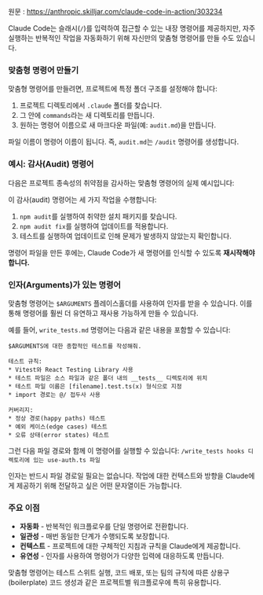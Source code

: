 원문 : https://anthropic.skilljar.com/claude-code-in-action/303234

Claude Code는 슬래시(`/`)를 입력하여 접근할 수 있는 내장 명령어를 제공하지만, 자주 실행하는 반복적인 작업을 자동화하기 위해 자신만의 맞춤형 명령어를 만들 수도 있습니다.

### 맞춤형 명령어 만들기

맞춤형 명령어를 만들려면, 프로젝트에 특정 폴더 구조를 설정해야 합니다:

1.  프로젝트 디렉토리에서 `.claude` 폴더를 찾습니다.
2.  그 안에 `commands`라는 새 디렉토리를 만듭니다.
3.  원하는 명령어 이름으로 새 마크다운 파일(예: `audit.md`)을 만듭니다.

파일 이름이 명령어 이름이 됩니다. 즉, `audit.md`는 `/audit` 명령어를 생성합니다.

### 예시: 감사(Audit) 명령어

다음은 프로젝트 종속성의 취약점을 감사하는 맞춤형 명령어의 실제 예시입니다:

이 감사(audit) 명령어는 세 가지 작업을 수행합니다:

1.  `npm audit`를 실행하여 취약한 설치 패키지를 찾습니다.
2.  `npm audit fix`를 실행하여 업데이트를 적용합니다.
3.  테스트를 실행하여 업데이트로 인해 문제가 발생하지 않았는지 확인합니다.

명령어 파일을 만든 후에는, Claude Code가 새 명령어를 인식할 수 있도록 **재시작해야 합니다.**

### 인자(Arguments)가 있는 명령어

맞춤형 명령어는 `$ARGUMENTS` 플레이스홀더를 사용하여 인자를 받을 수 있습니다. 이를 통해 명령어를 훨씬 더 유연하고 재사용 가능하게 만들 수 있습니다.

예를 들어, `write_tests.md` 명령어는 다음과 같은 내용을 포함할 수 있습니다:

```
$ARGUMENTS에 대한 종합적인 테스트를 작성해줘.

테스트 규칙:
* Vitest와 React Testing Library 사용
* 테스트 파일은 소스 파일과 같은 폴더 내의 __tests__ 디렉토리에 위치
* 테스트 파일 이름은 [filename].test.ts(x) 형식으로 지정
* import 경로는 @/ 접두사 사용

커버리지:
* 정상 경로(happy paths) 테스트
* 예외 케이스(edge cases) 테스트
* 오류 상태(error states) 테스트
```

그런 다음 파일 경로와 함께 이 명령어를 실행할 수 있습니다:
`/write_tests hooks 디렉토리에 있는 use-auth.ts 파일`

인자는 반드시 파일 경로일 필요는 없습니다. 작업에 대한 컨텍스트와 방향을 Claude에게 제공하기 위해 전달하고 싶은 어떤 문자열이든 가능합니다.

### 주요 이점

  * **자동화** - 반복적인 워크플로우를 단일 명령어로 전환합니다.
  * **일관성** - 매번 동일한 단계가 수행되도록 보장합니다.
  * **컨텍스트** - 프로젝트에 대한 구체적인 지침과 규칙을 Claude에게 제공합니다.
  * **유연성** - 인자를 사용하여 명령어가 다양한 입력에 대응하도록 만듭니다.

맞춤형 명령어는 테스트 스위트 실행, 코드 배포, 또는 팀의 규칙에 따른 상용구(boilerplate) 코드 생성과 같은 프로젝트별 워크플로우에 특히 유용합니다.